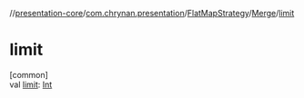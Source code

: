 //[presentation-core](../../../../index.md)/[com.chrynan.presentation](../../index.md)/[FlatMapStrategy](../index.md)/[Merge](index.md)/[limit](limit.md)

# limit

[common]\
val [limit](limit.md): [Int](https://kotlinlang.org/api/latest/jvm/stdlib/kotlin/-int/index.html)
